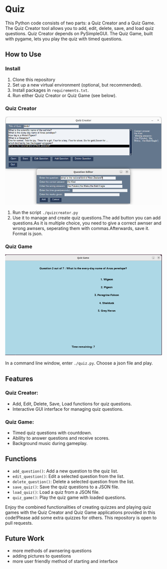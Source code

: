 # Quiz

This Python code consists of two parts: a Quiz Creator and a Quiz Game. The Quiz Creator tool allows you to add, edit, delete, save, and load quiz questions. Quiz Creator depends on PySimpleGUI. The Quiz Game, built with pygame, lets you play the quiz with timed questions.

## How to Use

### Install
1. Clone this repository
2. Set up a new virtual environment (optional, but recommended). 
3. Install packages in `requirements.txt`.
4. Run either Quiz Creator or Quiz Game (see below).

### Quiz Creator

![](images/screenshotcreator1.png)

1. Run the script `./quizcreator.py` 
2. Use it to manage and create quiz questions.The add button you can add questions.As it is multiple choice, you need to give a correct awnser and wrong awnsers, seperating them with commas.Afterwards, save it. Format is json.

### Quiz Game

![](images/screenshotplayer1.png)

In a command line window, enter `./quiz.py`. Choose a json file and play.


## Features

### Quiz Creator:
- Add, Edit, Delete, Save, Load functions for quiz questions.
- Interactive GUI interface for managing quiz questions.

### Quiz Game:
- Timed quiz questions with countdown.
- Ability to answer questions and receive scores.
- Background music during gameplay.

## Functions

- `add_question()`: Add a new question to the quiz list.
- `edit_question()`: Edit a selected question from the list.
- `delete_question()`: Delete a selected question from the list.
- `save_quiz()`: Save the quiz questions to a JSON file.
- `load_quiz()`: Load a quiz from a JSON file.
- `quiz_game()`: Play the quiz game with loaded questions.

Enjoy the combined functionalities of creating quizzes and playing quiz games with the Quiz Creator and Quiz Game applications provided in this code!Please add some extra quizzes for others. This repository is open to pull requests.

## Future Work

- more methods of awnsering questions
- adding pictures to questions
- more user friendly method of starting and interface





